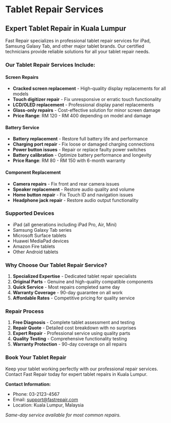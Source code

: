 
# Tablet Repair Services

## Expert Tablet Repair in Kuala Lumpur

Fast Repair specializes in professional tablet repair services for iPad, Samsung Galaxy Tab, and other major tablet brands. Our certified technicians provide reliable solutions for all your tablet repair needs.

### Our Tablet Repair Services Include:

#### Screen Repairs
- **Cracked screen replacement** - High-quality display replacements for all models
- **Touch digitizer repair** - Fix unresponsive or erratic touch functionality
- **LCD/OLED replacement** - Professional display panel replacements
- **Glass-only repairs** - Cost-effective solution for minor screen damage
- **Price Range**: RM 120 - RM 400 depending on model and damage

#### Battery Service
- **Battery replacement** - Restore full battery life and performance
- **Charging port repair** - Fix loose or damaged charging connections
- **Power button issues** - Repair or replace faulty power switches
- **Battery calibration** - Optimize battery performance and longevity
- **Price Range**: RM 80 - RM 150 with 6-month warranty

#### Component Replacement
- **Camera repairs** - Fix front and rear camera issues
- **Speaker replacement** - Restore audio quality and volume
- **Home button repair** - Fix Touch ID and navigation issues
- **Headphone jack repair** - Restore audio output functionality

### Supported Devices
- iPad (all generations including iPad Pro, Air, Mini)
- Samsung Galaxy Tab series
- Microsoft Surface tablets
- Huawei MediaPad devices
- Amazon Fire tablets
- Other Android tablets

### Why Choose Our Tablet Repair Service?

1. **Specialized Expertise** - Dedicated tablet repair specialists
2. **Original Parts** - Genuine and high-quality compatible components
3. **Quick Service** - Most repairs completed same day
4. **Warranty Coverage** - 90-day guarantee on all work
5. **Affordable Rates** - Competitive pricing for quality service

### Repair Process

1. **Free Diagnosis** - Complete tablet assessment and testing
2. **Repair Quote** - Detailed cost breakdown with no surprises
3. **Expert Repair** - Professional service using quality parts
4. **Quality Testing** - Comprehensive functionality testing
5. **Warranty Protection** - 90-day coverage on all repairs

### Book Your Tablet Repair

Keep your tablet working perfectly with our professional repair services. Contact Fast Repair today for expert tablet repairs in Kuala Lumpur.

**Contact Information:**
- Phone: 03-2123-4567
- Email: support@fastrepair.com
- Location: Kuala Lumpur, Malaysia

*Same-day service available for most common repairs.*
